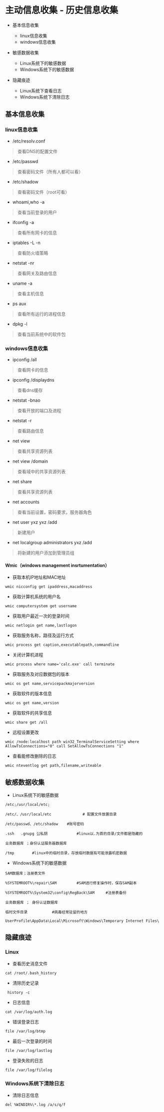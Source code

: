 
# 主动信息收集 - 历史信息收集

* 基本信息收集
    - linux信息收集
    - windows信息收集
    

* 敏感数据收集
    - Linux系统下的敏感数据
    - Windows系统下的敏感数据
    

* 隐藏痕迹
    - Linux系统下查看日志
    - Windows系统下清除日志

## 基本信息收集

### linux信息收集

* /etc/resolv.conf 
> 查看DNS的配置文件

* /etc/passwd 
> 查看密码文件（所有人都可以看）

* /etc/shadow
> 查看密码文件（root可看）

* whoami,who -a
>  查看当前登录的用户

* ifconfig -a   
> 查看所有网卡的信息

* iptables -L -n
> 查看防火墙策略

* netstat -nr 
> 查看网关及路由信息

* uname -a
> 查看主机信息

* ps aux  
> 查看所有运行的进程信息

* dpkg -l 
> 查看当前系统中的软件包



### windows信息收集

*  ipconfig /all
> 查看网卡的信息

* ipconfig /displaydns
> 查看dns缓存

* netstat -bnao
> 查看开放的端口及进程

* netstat -r 
> 查看路由信息

* net view
> 查看共享资源列表

* net view /domain
> 查看域中的共享资源列表

* net share
> 查看共享资源列表

* net accounts
> 查看当前设置，密码要求，服务器角色

* net user yxz yxz /add
> 新建用户

* net localgroup administrators yxz /add
> 将新建的用户添加到管理员组

#### Wmic（windows management insrtumentation）
    
* 获取本机IP地址和MAC地址
``` 
wmic nicconfig get ipaddress,macaddress
```

* 获取计算机系统的用户名
``` 
wmic computersystem get username
```

* 获取用户最近一次的登录时间
``` 
wmic netlogin get name,lastlogon
```

* 获取服务名称，路径及运行方式
``` 
wmic process get caption,executablepath,commandline
```

* 关闭计算机进程
``` 
wmic process where name='calc.exe' call terminate
```

* 获取服务及对应数据包的版本
``` 
wmic os get name,servicepackmajorversion
```

* 获取软件的版本信息
``` 
wmic os get name,version
```

* 获取软件的共享信息
``` 
wmic share get /all
```

* 远程设置更改
``` 
wmic /node:localhost path win32_TerminalServiceSetting where AllowTsConnections="0" call SetAllowTsConnections "1"
```

* 查看能修改删除的日志
``` 
wmic nteventlog get path,filename,writeable
```


## 敏感数据收集

* Linux系统下的敏感数据
``` 
/etc;/usr/local/etc;

/etc/、/usr/local/etc              # 配置文件放置目录

/etc/passwd、/etc/shadow    #账号密码

.ssh   .gnupg 公私钥             #linux以.为首的目录/文件都是隐藏的

业务数据库 ；身份认证服务器数据库    

/tmp        #linux中的临时目录，存放临时数据有可能泄露机密数据
```

* Windows系统下的敏感数据
``` 
SAM数据库；注册表文件

%SYSTEMROOT%\repair\SAM         #SAM进行修复操作时，保存SAM副本

%SYSTEMROOT%\System32\config\RegBack\SAM     #注册表备份

业务数据库 ； 身份认证数据库

临时文件目录           #病毒经常驻留的地方

UserProfile\AppData\Local\Microsoft\Windows\Temporary Internet Files\
```


## 隐藏痕迹

### Linux

* 查看历史消息文件
``` 
cat /root/.bash_history
```

* 清除历史记录
``` 
 history -c
```

* 日志信息
``` 
cat /var/log/auth.log
```

* 错误登录日志
``` 
file /var/log/btmp
```

* 最后一次登录的时间
``` 
file /var/log/lastlog
```

* 登录失败的日志
``` 
file /var/log/filelog
```

### Windows系统下清除日志

* 清除日志信息
``` 
del %WINDIR%\*.log /a/s/q/f
```

